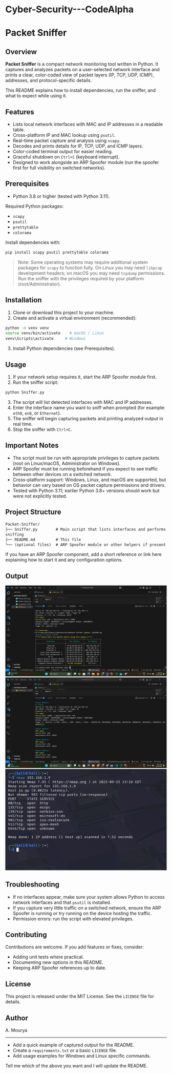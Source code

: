 # Cyber-Security---CodeAlpha
# Packet Sniffer

## Overview

**Packet Sniffer** is a compact network monitoring tool written in Python. It captures and analyzes packets on a user-selected network interface and prints a clear, color-coded view of packet layers (IP, TCP, UDP, ICMP), addresses, and protocol-specific details.

This README explains how to install dependencies, run the sniffer, and what to expect while using it.

## Features

* Lists local network interfaces with MAC and IP addresses in a readable table.
* Cross-platform IP and MAC lookup using `psutil`.
* Real-time packet capture and analysis using `scapy`.
* Decodes and prints details for IP, TCP, UDP, and ICMP layers.
* Color-coded terminal output for easier reading.
* Graceful shutdown on `Ctrl+C` (keyboard interrupt).
* Designed to work alongside an ARP Spoofer module (run the spoofer first for full visibility on switched networks).

## Prerequisites

* Python 3.8 or higher (tested with Python 3.11).

Required Python packages:

* `scapy`
* `psutil`
* `prettytable`
* `colorama`

Install dependencies with:

```bash
pip install scapy psutil prettytable colorama
```

> Note: Some operating systems may require additional system packages for `scapy` to function fully. On Linux you may need `libpcap` development headers; on macOS you may need `tcpdump` permissions. Run the sniffer with the privileges required by your platform (root/Administrator).

## Installation

1. Clone or download this project to your machine.
2. Create and activate a virtual environment (recommended):

```bash
python -m venv venv
source venv/bin/activate    # macOS / Linux
venv\Scripts\activate     # Windows
```

3. Install Python dependencies (see Prerequisites).

## Usage

1. If your network setup requires it, start the ARP Spoofer module first.
2. Run the sniffer script:

```bash
python Sniffer.py
```

3. The script will list detected interfaces with MAC and IP addresses.
4. Enter the interface name you want to sniff when prompted (for example: `eth0`, `en0`, or `Ethernet`).
5. The sniffer will begin capturing packets and printing analyzed output in real time.
6. Stop the sniffer with `Ctrl+C`.

## Important Notes

* The script must be run with appropriate privileges to capture packets (root on Linux/macOS, Administrator on Windows).
* ARP Spoofer must be running beforehand if you expect to see traffic between other devices on a switched network.
* Cross-platform support: Windows, Linux, and macOS are supported, but behavior can vary based on OS packet capture permissions and drivers.
* Tested with Python 3.11; earlier Python 3.8+ versions should work but were not explicitly tested.

## Project Structure

```
Packet-Sniffer/
├── Sniffer.py        # Main script that lists interfaces and performs sniffing
├── README.md         # This file
└── (optional files)  # ARP Spoofer module or other helpers if present
```

If you have an ARP Spoofer component, add a short reference or link here explaining how to start it and any configuration options.
## Output
![](https://github.com/MouryaSagar17/Cyber-Security---CodeAlpha/blob/a93934495a0069121c52c61cc0fc3073362476d8/Output1.png)
![](https://github.com/MouryaSagar17/Cyber-Security---CodeAlpha/blob/a93934495a0069121c52c61cc0fc3073362476d8/Packet_Capture.png)
![](https://github.com/MouryaSagar17/Cyber-Security---CodeAlpha/blob/a93934495a0069121c52c61cc0fc3073362476d8/Nmap_Scan.png)

## Troubleshooting

* If no interfaces appear, make sure your system allows Python to access network interfaces and that `psutil` is installed.
* If you capture very little traffic on a switched network, ensure the ARP Spoofer is running or try running on the device hosting the traffic.
* Permission errors: run the script with elevated privileges.

## Contributing

Contributions are welcome. If you add features or fixes, consider:

* Adding unit tests where practical.
* Documenting new options in this README.
* Keeping ARP Spoofer references up to date.

## License

This project is released under the MIT License. See the `LICENSE` file for details.

## Author

A. Mourya

---


* Add a quick example of captured output for the README.
* Create a `requirements.txt` or a basic `LICENSE` file.
* Add usage examples for Windows and Linux specific commands.

Tell me which of the above you want and I will update the README.
